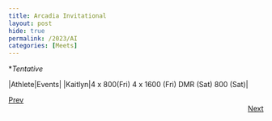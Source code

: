 ```yaml
---
title: Arcadia Invitational
layout: post
hide: true
permalink: /2023/AI
categories: [Meets]
---
```


**Tentative*

|Athlete|Events|
|Kaitlyn|4 x 800(Fri) 4 x 1600 (Fri) DMR (Sat) 800 (Sat)|

<div style="text-align: left"> <a href="{{site.baseurl}}/2023/PO">Prev</a></div> 
<div style="text-align: right"> <a href="{{site.baseurl}}/2023/MSR">Next</a></div>